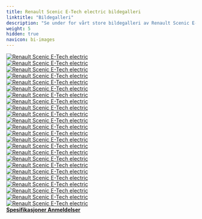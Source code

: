 ```yaml
---
title: Renault Scenic E-Tech electric bildegalleri
linktitle: "Bildegalleri"
description: "Se under for vårt store bildegalleri av Renault Scenic E-Tech electric. Klikk på bildene for høyoppløselige versjoner."
weight: 5
hidden: true
navicon: bi-images
---
```

<!-- markdownlint-disable MD033 -->
<div class="row" id ="my-gallery">
	<div class="pswp-grid-item col-6 col-md-4">
		<a href="https://media.evkx.net/multimedia/models/renault/scenic/scenic_e-tech_electric/exterior_1.jpg"
data-pswp-src="https://media.evkx.net/multimedia/models/renault/scenic/scenic_e-tech_electric/exterior_1.jpg"
data-pswp-width="3000"
data-pswp-height="1687" 
target="_blank">
			<img src="https://media.evkx.net/multimedia/models/renault/scenic/scenic_e-tech_electric/exterior_1_xst.jpg" alt="Renault Scenic E-Tech electric" class="img-fluid " />
		</a>
	</div>
	<div class="pswp-grid-item col-6 col-md-4">
		<a href="https://media.evkx.net/multimedia/models/renault/scenic/scenic_e-tech_electric/exterior_2.jpg"
data-pswp-src="https://media.evkx.net/multimedia/models/renault/scenic/scenic_e-tech_electric/exterior_2.jpg"
data-pswp-width="3000"
data-pswp-height="1638" 
target="_blank">
			<img src="https://media.evkx.net/multimedia/models/renault/scenic/scenic_e-tech_electric/exterior_2_xst.jpg" alt="Renault Scenic E-Tech electric" class="img-fluid " />
		</a>
	</div>
	<div class="pswp-grid-item col-6 col-md-4">
		<a href="https://media.evkx.net/multimedia/models/renault/scenic/scenic_e-tech_electric/exterior_3.jpg"
data-pswp-src="https://media.evkx.net/multimedia/models/renault/scenic/scenic_e-tech_electric/exterior_3.jpg"
data-pswp-width="3000"
data-pswp-height="1683" 
target="_blank">
			<img src="https://media.evkx.net/multimedia/models/renault/scenic/scenic_e-tech_electric/exterior_3_xst.jpg" alt="Renault Scenic E-Tech electric" class="img-fluid " />
		</a>
	</div>
	<div class="pswp-grid-item col-6 col-md-4">
		<a href="https://media.evkx.net/multimedia/models/renault/scenic/scenic_e-tech_electric/exterior_4.jpg"
data-pswp-src="https://media.evkx.net/multimedia/models/renault/scenic/scenic_e-tech_electric/exterior_4.jpg"
data-pswp-width="3000"
data-pswp-height="1690" 
target="_blank">
			<img src="https://media.evkx.net/multimedia/models/renault/scenic/scenic_e-tech_electric/exterior_4_xst.jpg" alt="Renault Scenic E-Tech electric" class="img-fluid " />
		</a>
	</div>
	<div class="pswp-grid-item col-6 col-md-4">
		<a href="https://media.evkx.net/multimedia/models/renault/scenic/scenic_e-tech_electric/exterior_5.jpg"
data-pswp-src="https://media.evkx.net/multimedia/models/renault/scenic/scenic_e-tech_electric/exterior_5.jpg"
data-pswp-width="3000"
data-pswp-height="1686" 
target="_blank">
			<img src="https://media.evkx.net/multimedia/models/renault/scenic/scenic_e-tech_electric/exterior_5_xst.jpg" alt="Renault Scenic E-Tech electric" class="img-fluid " />
		</a>
	</div>
	<div class="pswp-grid-item col-6 col-md-4">
		<a href="https://media.evkx.net/multimedia/models/renault/scenic/scenic_e-tech_electric/frontseats_1.jpg"
data-pswp-src="https://media.evkx.net/multimedia/models/renault/scenic/scenic_e-tech_electric/frontseats_1.jpg"
data-pswp-width="3000"
data-pswp-height="2001" 
target="_blank">
			<img src="https://media.evkx.net/multimedia/models/renault/scenic/scenic_e-tech_electric/frontseats_1_xst.jpg" alt="Renault Scenic E-Tech electric" class="img-fluid " />
		</a>
	</div>
	<div class="pswp-grid-item col-6 col-md-4">
		<a href="https://media.evkx.net/multimedia/models/renault/scenic/scenic_e-tech_electric/frontseats_2.jpg"
data-pswp-src="https://media.evkx.net/multimedia/models/renault/scenic/scenic_e-tech_electric/frontseats_2.jpg"
data-pswp-width="3000"
data-pswp-height="2001" 
target="_blank">
			<img src="https://media.evkx.net/multimedia/models/renault/scenic/scenic_e-tech_electric/frontseats_2_xst.jpg" alt="Renault Scenic E-Tech electric" class="img-fluid " />
		</a>
	</div>
	<div class="pswp-grid-item col-6 col-md-4">
		<a href="https://media.evkx.net/multimedia/models/renault/scenic/scenic_e-tech_electric/headlights_1.jpg"
data-pswp-src="https://media.evkx.net/multimedia/models/renault/scenic/scenic_e-tech_electric/headlights_1.jpg"
data-pswp-width="3000"
data-pswp-height="1687" 
target="_blank">
			<img src="https://media.evkx.net/multimedia/models/renault/scenic/scenic_e-tech_electric/headlights_1_xst.jpg" alt="Renault Scenic E-Tech electric" class="img-fluid " />
		</a>
	</div>
	<div class="pswp-grid-item col-6 col-md-4">
		<a href="https://media.evkx.net/multimedia/models/renault/scenic/scenic_e-tech_electric/headlights_2.jpg"
data-pswp-src="https://media.evkx.net/multimedia/models/renault/scenic/scenic_e-tech_electric/headlights_2.jpg"
data-pswp-width="3000"
data-pswp-height="2001" 
target="_blank">
			<img src="https://media.evkx.net/multimedia/models/renault/scenic/scenic_e-tech_electric/headlights_2_xst.jpg" alt="Renault Scenic E-Tech electric" class="img-fluid " />
		</a>
	</div>
	<div class="pswp-grid-item col-6 col-md-4">
		<a href="https://media.evkx.net/multimedia/models/renault/scenic/scenic_e-tech_electric/interior_1.jpg"
data-pswp-src="https://media.evkx.net/multimedia/models/renault/scenic/scenic_e-tech_electric/interior_1.jpg"
data-pswp-width="3000"
data-pswp-height="1687" 
target="_blank">
			<img src="https://media.evkx.net/multimedia/models/renault/scenic/scenic_e-tech_electric/interior_1_xst.jpg" alt="Renault Scenic E-Tech electric" class="img-fluid " />
		</a>
	</div>
	<div class="pswp-grid-item col-6 col-md-4">
		<a href="https://media.evkx.net/multimedia/models/renault/scenic/scenic_e-tech_electric/interior_2.jpg"
data-pswp-src="https://media.evkx.net/multimedia/models/renault/scenic/scenic_e-tech_electric/interior_2.jpg"
data-pswp-width="3000"
data-pswp-height="2001" 
target="_blank">
			<img src="https://media.evkx.net/multimedia/models/renault/scenic/scenic_e-tech_electric/interior_2_xst.jpg" alt="Renault Scenic E-Tech electric" class="img-fluid " />
		</a>
	</div>
	<div class="pswp-grid-item col-6 col-md-4">
		<a href="https://media.evkx.net/multimedia/models/renault/scenic/scenic_e-tech_electric/interior_3.jpg"
data-pswp-src="https://media.evkx.net/multimedia/models/renault/scenic/scenic_e-tech_electric/interior_3.jpg"
data-pswp-width="3000"
data-pswp-height="2001" 
target="_blank">
			<img src="https://media.evkx.net/multimedia/models/renault/scenic/scenic_e-tech_electric/interior_3_xst.jpg" alt="Renault Scenic E-Tech electric" class="img-fluid " />
		</a>
	</div>
	<div class="pswp-grid-item col-6 col-md-4">
		<a href="https://media.evkx.net/multimedia/models/renault/scenic/scenic_e-tech_electric/main_1.jpg"
data-pswp-src="https://media.evkx.net/multimedia/models/renault/scenic/scenic_e-tech_electric/main_1.jpg"
data-pswp-width="3000"
data-pswp-height="1689" 
target="_blank">
			<img src="https://media.evkx.net/multimedia/models/renault/scenic/scenic_e-tech_electric/main_1_xst.jpg" alt="Renault Scenic E-Tech electric" class="img-fluid " />
		</a>
	</div>
	<div class="pswp-grid-item col-6 col-md-4">
		<a href="https://media.evkx.net/multimedia/models/renault/scenic/scenic_e-tech_electric/rearlights_1.jpg"
data-pswp-src="https://media.evkx.net/multimedia/models/renault/scenic/scenic_e-tech_electric/rearlights_1.jpg"
data-pswp-width="3000"
data-pswp-height="1687" 
target="_blank">
			<img src="https://media.evkx.net/multimedia/models/renault/scenic/scenic_e-tech_electric/rearlights_1_xst.jpg" alt="Renault Scenic E-Tech electric" class="img-fluid " />
		</a>
	</div>
	<div class="pswp-grid-item col-6 col-md-4">
		<a href="https://media.evkx.net/multimedia/models/renault/scenic/scenic_e-tech_electric/roof_1.jpg"
data-pswp-src="https://media.evkx.net/multimedia/models/renault/scenic/scenic_e-tech_electric/roof_1.jpg"
data-pswp-width="3000"
data-pswp-height="2001" 
target="_blank">
			<img src="https://media.evkx.net/multimedia/models/renault/scenic/scenic_e-tech_electric/roof_1_xst.jpg" alt="Renault Scenic E-Tech electric" class="img-fluid " />
		</a>
	</div>
	<div class="pswp-grid-item col-6 col-md-4">
		<a href="https://media.evkx.net/multimedia/models/renault/scenic/scenic_e-tech_electric/roof_2.jpg"
data-pswp-src="https://media.evkx.net/multimedia/models/renault/scenic/scenic_e-tech_electric/roof_2.jpg"
data-pswp-width="3000"
data-pswp-height="2001" 
target="_blank">
			<img src="https://media.evkx.net/multimedia/models/renault/scenic/scenic_e-tech_electric/roof_2_xst.jpg" alt="Renault Scenic E-Tech electric" class="img-fluid " />
		</a>
	</div>
	<div class="pswp-grid-item col-6 col-md-4">
		<a href="https://media.evkx.net/multimedia/models/renault/scenic/scenic_e-tech_electric/screens_1.jpg"
data-pswp-src="https://media.evkx.net/multimedia/models/renault/scenic/scenic_e-tech_electric/screens_1.jpg"
data-pswp-width="3000"
data-pswp-height="2001" 
target="_blank">
			<img src="https://media.evkx.net/multimedia/models/renault/scenic/scenic_e-tech_electric/screens_1_xst.jpg" alt="Renault Scenic E-Tech electric" class="img-fluid " />
		</a>
	</div>
	<div class="pswp-grid-item col-6 col-md-4">
		<a href="https://media.evkx.net/multimedia/models/renault/scenic/scenic_e-tech_electric/screens_2.jpg"
data-pswp-src="https://media.evkx.net/multimedia/models/renault/scenic/scenic_e-tech_electric/screens_2.jpg"
data-pswp-width="3000"
data-pswp-height="2001" 
target="_blank">
			<img src="https://media.evkx.net/multimedia/models/renault/scenic/scenic_e-tech_electric/screens_2_xst.jpg" alt="Renault Scenic E-Tech electric" class="img-fluid " />
		</a>
	</div>
	<div class="pswp-grid-item col-6 col-md-4">
		<a href="https://media.evkx.net/multimedia/models/renault/scenic/scenic_e-tech_electric/secondrowseats_1.jpg"
data-pswp-src="https://media.evkx.net/multimedia/models/renault/scenic/scenic_e-tech_electric/secondrowseats_1.jpg"
data-pswp-width="3000"
data-pswp-height="2001" 
target="_blank">
			<img src="https://media.evkx.net/multimedia/models/renault/scenic/scenic_e-tech_electric/secondrowseats_1_xst.jpg" alt="Renault Scenic E-Tech electric" class="img-fluid " />
		</a>
	</div>
	<div class="pswp-grid-item col-6 col-md-4">
		<a href="https://media.evkx.net/multimedia/models/renault/scenic/scenic_e-tech_electric/secondrowseats_2.jpg"
data-pswp-src="https://media.evkx.net/multimedia/models/renault/scenic/scenic_e-tech_electric/secondrowseats_2.jpg"
data-pswp-width="3000"
data-pswp-height="2001" 
target="_blank">
			<img src="https://media.evkx.net/multimedia/models/renault/scenic/scenic_e-tech_electric/secondrowseats_2_xst.jpg" alt="Renault Scenic E-Tech electric" class="img-fluid " />
		</a>
	</div>
	<div class="pswp-grid-item col-6 col-md-4">
		<a href="https://media.evkx.net/multimedia/models/renault/scenic/scenic_e-tech_electric/trunk_1.jpg"
data-pswp-src="https://media.evkx.net/multimedia/models/renault/scenic/scenic_e-tech_electric/trunk_1.jpg"
data-pswp-width="3000"
data-pswp-height="2001" 
target="_blank">
			<img src="https://media.evkx.net/multimedia/models/renault/scenic/scenic_e-tech_electric/trunk_1_xst.jpg" alt="Renault Scenic E-Tech electric" class="img-fluid " />
		</a>
	</div>
	<div class="pswp-grid-item col-6 col-md-4">
		<a href="https://media.evkx.net/multimedia/models/renault/scenic/scenic_e-tech_electric/trunk_2.jpg"
data-pswp-src="https://media.evkx.net/multimedia/models/renault/scenic/scenic_e-tech_electric/trunk_2.jpg"
data-pswp-width="3000"
data-pswp-height="2001" 
target="_blank">
			<img src="https://media.evkx.net/multimedia/models/renault/scenic/scenic_e-tech_electric/trunk_2_xst.jpg" alt="Renault Scenic E-Tech electric" class="img-fluid " />
		</a>
	</div>
	<div class="pswp-grid-item col-6 col-md-4">
		<a href="https://media.evkx.net/multimedia/models/renault/scenic/scenic_e-tech_electric/trunk_3.jpg"
data-pswp-src="https://media.evkx.net/multimedia/models/renault/scenic/scenic_e-tech_electric/trunk_3.jpg"
data-pswp-width="3000"
data-pswp-height="2001" 
target="_blank">
			<img src="https://media.evkx.net/multimedia/models/renault/scenic/scenic_e-tech_electric/trunk_3_xst.jpg" alt="Renault Scenic E-Tech electric" class="img-fluid " />
		</a>
	</div>
	<div class="pswp-grid-item col-6 col-md-4">
		<a href="https://media.evkx.net/multimedia/models/renault/scenic/scenic_e-tech_electric/wheels_1.jpg"
data-pswp-src="https://media.evkx.net/multimedia/models/renault/scenic/scenic_e-tech_electric/wheels_1.jpg"
data-pswp-width="3000"
data-pswp-height="2001" 
target="_blank">
			<img src="https://media.evkx.net/multimedia/models/renault/scenic/scenic_e-tech_electric/wheels_1_xst.jpg" alt="Renault Scenic E-Tech electric" class="img-fluid " />
		</a>
	</div>
</div>
<script type="module">
  import PhotoSwipeLightbox from '/js/photoswipe-lightbox.esm.js';
    const lightbox = new PhotoSwipeLightbox({
       gallery: '#my-gallery',
        children: 'a',
        pswpModule: () => import('/js/photoswipe.esm.js')
    });
lightbox.init();
</script>
<div class="mt-3 mb-3">
<a href="../specifications/" class="text-decoration-none text-black">
<strong><i class="bi-arrow-left"></i> Spesifikasjoner </strong>
</a>
<a href="../reviews/" class="text-decoration-none text-black float-end">
<strong>Anmeldelser <i class="bi-arrow-right"></i></strong>
</a>
</div>
